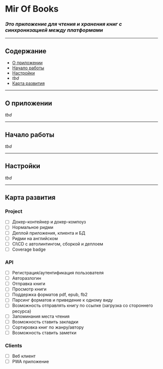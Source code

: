 # Mir Of Books

### _Это приложение для чтения и хранения книг с синхронизацией между платформами_

---

## Содержание

- [О приложении](#about)
- [Начало работы](#getting-started)
- [Настройки](#configuration)
- _tbd_
- [Карта развития](#roadmap)

---

## <a name="about"></a> О приложении

_tbd_

---

## <a name="getting-started"></a> Начало работы

_tbd_

---

## <a name="configuration"></a> Настройки

_tbd_

---

## <a name="roadmap"></a> Карта развития

### Project

- [ ] Докер-контейнер и докер-компоуз
- [ ] Нормальное ридми
- [ ] Деплой приложения, клиента и БД
- [ ] Ридми на английском
- [ ] CI\CD с автолинтингом, сборкой и деплоем
- [ ] Coverage badge

### API

- [ ] Регистрация/аутентификация пользователя
- [ ] Авторазлогин
- [ ] Отправка книги
- [ ] Просмотр книги
- [ ] Поддержка форматов pdf, epub, fb2
- [ ] Парсинг форматов и приведение к одному виду
- [ ] Возможность отправлять книгу по ссылке (загрузка со стороннего ресурса)
- [ ] Запоминания места чтения
- [ ] Возможность ставить закладки
- [ ] Сортировка книг по жанру/автору
- [ ] Возможность ставить заметки

### Clients

- [ ] Веб клиент
- [ ] PWA приложение
